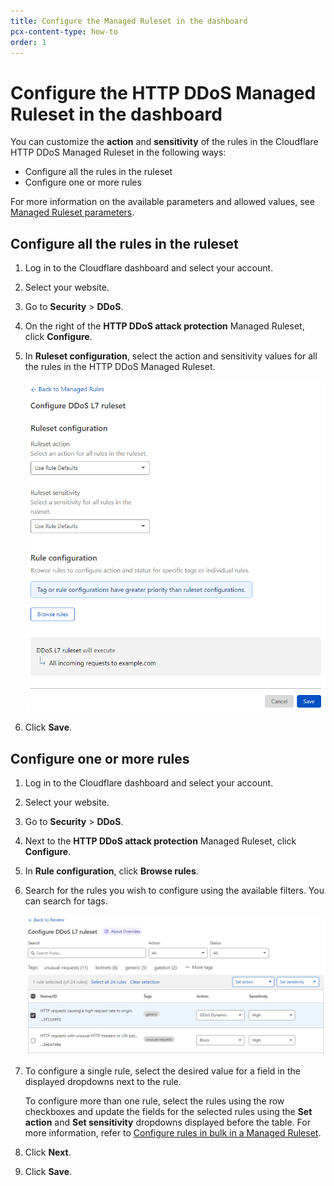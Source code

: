 ```yaml
---
title: Configure the Managed Ruleset in the dashboard
pcx-content-type: how-to
order: 1
---
```


# Configure the HTTP DDoS Managed Ruleset in the dashboard

You can customize the **action** and **sensitivity** of the rules in the Cloudflare HTTP DDoS Managed Ruleset in the following ways:

* Configure all the rules in the ruleset
* Configure one or more rules

For more information on the available parameters and allowed values, see [Managed Ruleset parameters](/ddos-l7-mitigation/override-parameters).

## Configure all the rules in the ruleset

1. Log in to the Cloudflare dashboard and select your account.
1. Select your website.
1. Go to **Security** > **DDoS**.
1. On the right of the **HTTP DDoS attack protection** Managed Ruleset, click **Configure**.
1. In **Ruleset configuration**, select the action and sensitivity values for all the rules in the HTTP DDoS Managed Ruleset.

    ![Configure HTTP DDoS Managed Ruleset](../images/ddos/ddos-configure-ruleset.png)

1. Click **Save**.

## Configure one or more rules

1. Log in to the Cloudflare dashboard and select your account.
1. Select your website.
1. Go to **Security** > **DDoS**.
1. Next to the **HTTP DDoS attack protection** Managed Ruleset, click **Configure**.
1. In **Rule configuration**, click **Browse rules**.
1. Search for the rules you wish to configure using the available filters. You can search for tags.

    ![Configure rules in Managed Ruleset](../images/ddos/ddos-configure-rules.png)

1. To configure a single rule, select the desired value for a field in the displayed dropdowns next to the rule.

    To configure more than one rule, select the rules using the row checkboxes and update the fields for the selected rules using the **Set action** and **Set sensitivity** dropdowns displayed before the table. For more information, refer to [Configure rules in bulk in a Managed Ruleset](https://developers.cloudflare.com/waf/managed-rulesets/deploy-zone-dashboard#configure-rules-in-bulk-in-a-managed-ruleset).



1. Click **Next**.
1. Click **Save**.